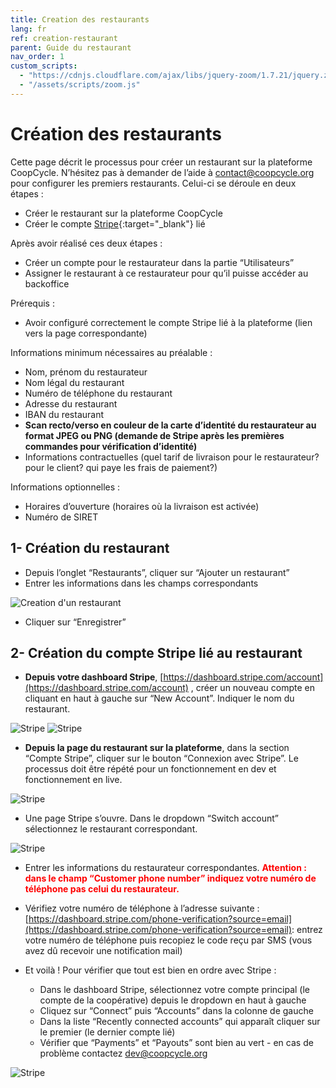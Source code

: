```yaml
---
title: Creation des restaurants
lang: fr
ref: creation-restaurant
parent: Guide du restaurant
nav_order: 1
custom_scripts:
  - "https://cdnjs.cloudflare.com/ajax/libs/jquery-zoom/1.7.21/jquery.zoom.min.js"
  - "/assets/scripts/zoom.js"
---
```


# Création des restaurants

Cette page décrit le processus pour créer un restaurant sur la plateforme CoopCycle. N’hésitez pas à demander de l’aide à [contact@coopcycle.org](mailto:contact@coopcycle.org) pour configurer les premiers restaurants. Celui-ci se déroule en deux étapes :

- Créer le restaurant sur la plateforme CoopCycle
- Créer le compte [Stripe](https://dashboard.stripe.com/register){:target="_blank"} lié


Après avoir réalisé ces deux étapes :

- Créer un compte pour le restaurateur dans la partie “Utilisateurs”
- Assigner le restaurant à ce restaurateur pour qu’il puisse accéder au backoffice


Prérequis :

- Avoir configuré correctement le compte Stripe lié à la plateforme (lien vers la page correspondante)


Informations minimum nécessaires au préalable :

- Nom, prénom du restaurateur
- Nom légal du restaurant
- Numéro de téléphone du restaurant
- Adresse du restaurant
- IBAN du restaurant
- **Scan recto/verso en couleur de la carte d’identité du restaurateur au format JPEG ou PNG (demande de Stripe après les premières commandes pour vérification d’identité)**
- Informations contractuelles (quel tarif de livraison pour le restaurateur? pour le client? qui paye les frais de paiement?)


Informations optionnelles :

- Horaires d’ouverture (horaires où la livraison est activée)
- Numéro de SIRET


## 1- Création du restaurant



- Depuis l’onglet “Restaurants”, cliquer sur “Ajouter un restaurant”
- Entrer les informations dans les champs correspondants

<span class="zoomable">![Creation d'un restaurant](/assets/images/creation_resto_fr.png)</span>

- Cliquer sur “Enregistrer”


## 2- Création du compte Stripe lié au restaurant

- **Depuis votre dashboard Stripe**, [https://dashboard.stripe.com/account](https://dashboard.stripe.com/account) , créer un nouveau compte en cliquant en haut à gauche sur “New Account”. Indiquer le nom du restaurant.

<span class="zoomable">![Stripe](/assets/images/stripe_resto_account_fr.png)</span>
![Stripe](/assets/images/stripe_resto_account_fr_2.png)

- **Depuis la page du restaurant sur la plateforme**, dans la section “Compte Stripe”, cliquer sur le bouton “Connexion avec Stripe”. Le processus doit être répété pour un fonctionnement en dev et fonctionnement en live.

![Stripe](/assets/images/stripe_resto_account_fr_3.png)

- Une page Stripe s’ouvre. Dans le dropdown “Switch account” sélectionnez le restaurant correspondant.

![Stripe](/assets/images/stripe_resto_account_fr_4.png)

- Entrer les informations du restaurateur correspondantes. <span style="color: red">**Attention : dans le champ “Customer phone number” indiquez votre numéro de téléphone pas celui du restaurateur.**</span>


- Vérifiez votre numéro de téléphone à l’adresse suivante :
[https://dashboard.stripe.com/phone-verification?source=email](https://dashboard.stripe.com/phone-verification?source=email): entrez votre numéro de téléphone puis recopiez le code reçu par SMS (vous avez dû recevoir une notification mail)


- Et voilà ! Pour vérifier que tout est bien en ordre avec Stripe :
    - Dans le dashboard Stripe, sélectionnez votre compte principal (le compte de la coopérative) depuis le dropdown en haut à gauche
    - Cliquez sur “Connect” puis “Accounts” dans la colonne de gauche
    - Dans la liste “Recently connected accounts” qui apparaît cliquer sur le premier (le dernier compte lié)
    - Vérifier que “Payments” et “Payouts” sont bien au vert - en cas de problème contactez [dev@coopcycle.org](mailto:dev@coopcycle.org)


![Stripe](/assets/images/stripe_resto_account_fr_5.png)
